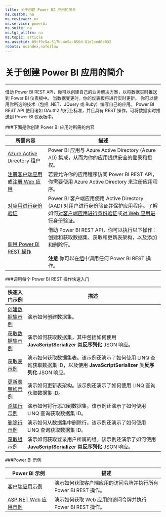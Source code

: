 ```yaml
---
title: 关于创建 Power BI 应用的简介
ms.custom: na
ms.reviewer: na
ms.service: powerbi
ms.suite: na
ms.tgt_pltfrm: na
ms.topic: article
ms.assetid: 09cf9c5a-517b-4e5a-856d-81c2aed8e032
robots: noindex,nofollow
---
```

# 关于创建 Power BI 应用的简介
---

借助 Power BI REST API，你可以创建自己的业务解决方案，以将数据实时推送到 Power BI 仪表板中。
当数据变更时，你的仪表板将进行实时更新。
你可以使用你所选的技术（包括 .NET、JQuery 或 Ruby）编写自己的应用。
Power BI REST API 使用诸如 OAuth2 的行业标准，并且具有 REST 操作，可将数据实时推送到 Power BI 仪表板中。

###下面是你创建 Power BI 应用时所需的内容

| 所需内容| 描述|
|-|-|
| [Azure Active Directory 租户](Create-an-Azure-Active-Directory-tenant.md)| Power BI 应用与 Azure Active Directory (Azure AD) 集成，从而为你的应用提供安全的登录和授权。|
| [注册客户端应用](Register-a-client-app.md)或[注册 Web 应用](Register-a-web-app.md)| 若要允许你的应用程序访问 Power BI REST API，你需要使用 Azure Active Directory 来注册应用程序。|
| [对应用进行身份验证](Authenticate-to-Power-BI-service.md)| Power BI 客户端应用使用 Active Directory (AAD) 对用户进行身份验证并保护应用程序。了解如何[对客户端应用进行身份验证](Authenticate-a-client-app.md)或[对 Web 应用进行身份验证](Authenticate-a-web-app.md)。|
| [调用 Power BI REST 操作](Power-BI-REST-API-reference.md)| 借助 Power BI REST API，你可以执行以下操作：创建和获取数据集、获取和更新表架构，以及添加和删除行。<br/><br/> **注意** 你可以在[组](Get-Groups.md)中调用任何 Power BI REST 操作。|
<a name="QuickStarts"/>
###调用每个 Power BI REST 操作快速入门

| 快速入门示例| 描述|
|-|-|
| [创建数据集示例](Create-Dataset.md#example)| 演示如何创建数据集。|
| [获取数据集示例](Get-Datasets.md#example)| 演示如何获取数据集，其中包括如何使用 **JavaScriptSerializer** 类**反序列化** JSON 响应。|
| [获取表示例](Get-Tables.md#example)| 演示如何获取数据集表。该示例还演示了如何使用 LINQ 查询获取数据集 ID，以及使用 **JavaScriptSerializer** 类**反序列化** JSON 响应。|
| [更新表架构示例](Update-Table-Schema.md#example)| 演示如何更新表架构。该示例还演示了如何使用 LINQ 查询获取数据集 ID。|
| [添加行示例](Add-Rows.md#example)| 演示如何将行添加到数据集。该示例还演示了如何使用 LINQ 查询获取数据集 ID。|
| [删除行示例](Delete-Rows.md#example)| 演示如何从数据集中删除行。该示例还演示了如何使用 LINQ 查询获取数据集 ID。|
| [获取组示例](Get-Groups.md#example)| 演示如何获取登录用户所属的组。该示例还演示了如何使用 **JavaScriptSerializer** 类**反序列化** JSON 响应。|
###Power BI 示例

| Power BI 示例| 描述|
|-|-|
| [客户端应用示例](Power-BI-client-app-sample.md)| 演示如何获取客户端应用的访问令牌并执行所有 Power BI REST 操作。|
| [ASP.NET Web 应用示例](Power-BI-web-app-sample.md)| 演示如何获取 Web 应用的访问令牌并执行 Power BI REST 操作。|


